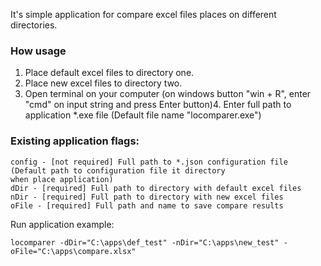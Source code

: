 It's simple application for compare excel files places on different directories.

### How usage

1. Place default excel files to directory one.
2. Place new excel files to directory two.
3. Open terminal on your computer (on windows button "win + R", enter "cmd" on input string and press Enter button)4. Enter full path to application *.exe file (Default file name "locomparer.exe")

### Existing application flags:

    config - [not required] Full path to *.json configuration file (Default path to configuration file it directory
    when place application)
    dDir - [required] Full path to directory with default excel files
    nDir - [required] Full path to directory with new excel files
    oFile - [required] Full path and name to save compare results

Run application example:

    locomparer -dDir="C:\apps\def_test" -nDir="C:\apps\new_test" -oFile="C:\apps\compare.xlsx"